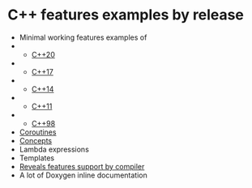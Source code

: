 # C++ features examples by release

* Minimal working features examples of 
* * [C++20](20.cpp)
* * [C++17](17.cpp)
* * [C++14](14.cpp)
* * [C++11](11.cpp)
* * [C++98](03.cpp)
* [Coroutines](https://github.com/makelinux/examples/search?q=cor20)
* [Concepts](https://github.com/makelinux/examples/search?q=conc20&unscoped_q=conc20)
* Lambda expressions
* Templates
* [Reveals features support by compiler](features.cpp)
* A lot of Doxygen inline documentation
